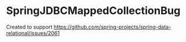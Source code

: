 # SpringJDBCMappedCollectionBug

Created to support https://github.com/spring-projects/spring-data-relational/issues/2061
